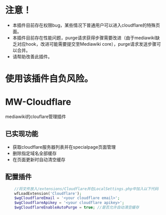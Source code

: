 # 注意！
- 本插件目前存在权限bug，某些情况下普通用户可以进入cloudflare的特殊页面。
- 本插件目前存在性能问题，purge请求获得步骤需要改进（由于mediawiki缺乏对应hook，改进可能需要提交至Mediawiki core），purge请求发送步骤可以合并。
- 请帮助改善此插件。

# 使用该插件自负风险。


# MW-Cloudflare
mediawiki的clouflare管理插件

## 已实现功能
- 获取cloudflare服务器列表并在specialpage页面管理
- 删除指定域名全部缓存
- 在页面更新时自动清空缓存

## 配置插件
```php
    //将文件放入/extensions/Cloudflare并在LocalSettings.php中加入以下代码
    wfLoadExtension('Cloudflare');
    $wgCloudflareEmail = '<your cloudflare email>';
    $wgCloudflareApikey = '<your cloudflare apikey>';
    $wgCloudflareEnableAutoPurge = true; //是否允许自动清空缓存
```
